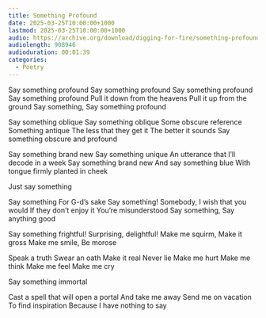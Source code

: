 ```yaml
---
title: Something Profound
date: 2025-03-25T10:00:00+1000
lastmod: 2025-03-25T10:00:00+1000
audio: https://archive.org/download/digging-for-fire/something-profound.m4a.mp3
audiolength: 908946
audioduration: 00:01:39
categories:
  - Poetry
---
```


Say something profound
Say something profound
Say something profound
Say something profound
Pull it down from the heavens
Pull it up from the ground
Say something,
Say something profound

Say something oblique
Say something oblique 
Some obscure reference
Something antique
The less that they get it
The better it sounds
Say something obscure and profound

Say something brand new
Say something unique
An utterance that I’ll decode in a week
Say something brand new
And say something blue
With tongue firmly planted in cheek 

Just say something

Say something
For G-d’s sake
Say something!
Somebody,
I wish that you would
If they don’t enjoy it
You’re misunderstood 
Say something,
Say anything good

Say something frightful!
Surprising, delightful!
Make me squirm,
Make it gross
Make me smile,
Be morose

Speak a truth
Swear an oath
Make it real
Never lie
Make me hurt
Make me think
Make me feel
Make me cry

Say something immortal

Cast a spell that will open a portal
And take me away
Send me on vacation 
To find inspiration
Because I have nothing to say